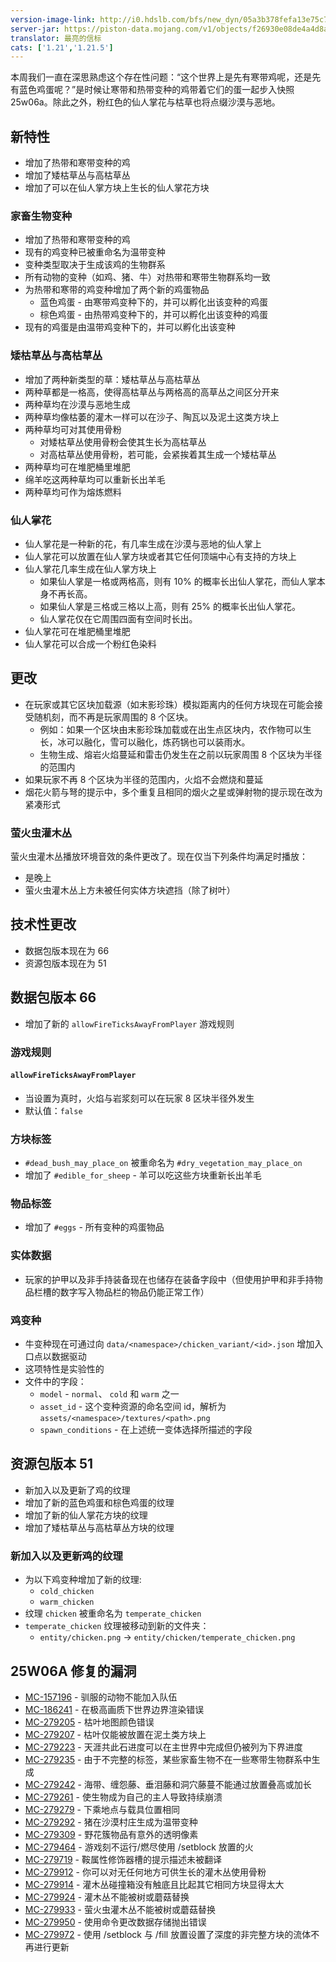 ```yaml
---
version-image-link: http://i0.hdslb.com/bfs/new_dyn/05a3b378fefa13e75c76229552500b24558830935.jpg
server-jar: https://piston-data.mojang.com/v1/objects/f26930e08de4a4d8a0c6b6492b97bb51e63a369d/server.jar
translator: 最亮的信标
cats: ['1.21','1.21.5']
---
```

本周我们一直在深思熟虑这个存在性问题：“这个世界上是先有寒带鸡呢，还是先有蓝色鸡蛋呢？”是时候让寒带和热带变种的鸡带着它们的蛋一起步入快照 25w06a。除此之外，粉红色的仙人掌花与枯草也将点缀沙漠与恶地。

## 新特性

- 增加了热带和寒带变种的鸡
- 增加了矮枯草丛与高枯草丛
- 增加了可以在仙人掌方块上生长的仙人掌花方块

### 家畜生物变种

- 增加了热带和寒带变种的鸡
- 现有的鸡变种已被重命名为温带变种
- 变种类型取决于生成该鸡的生物群系
- 所有动物的变种（如鸡、猪、牛）对热带和寒带生物群系均一致
- 为热带和寒带的鸡变种增加了两个新的鸡蛋物品
  - 蓝色鸡蛋 - 由寒带鸡变种下的，并可以孵化出该变种的鸡蛋
  - 棕色鸡蛋 - 由热带鸡变种下的，并可以孵化出该变种的鸡蛋
- 现有的鸡蛋是由温带鸡变种下的，并可以孵化出该变种

### 矮枯草丛与高枯草丛

- 增加了两种新类型的草：矮枯草丛与高枯草丛
- 两种草都是一格高，使得高枯草丛与两格高的高草丛之间区分开来
- 两种草均在沙漠与恶地生成
- 两种草均像枯萎的灌木一样可以在沙子、陶瓦以及泥土这类方块上
- 两种草均可对其使用骨粉
  - 对矮枯草丛使用骨粉会使其生长为高枯草丛
  - 对高枯草丛使用骨粉，若可能，会紧挨着其生成一个矮枯草丛
- 两种草均可在堆肥桶里堆肥
- 绵羊吃这两种草均可以重新长出羊毛
- 两种草均可作为熔炼燃料

### 仙人掌花

- 仙人掌花是一种新的花，有几率生成在沙漠与恶地的仙人掌上
- 仙人掌花可以放置在仙人掌方块或者其它任何顶端中心有支持的方块上
- 仙人掌花几率生成在仙人掌方块上
  - 如果仙人掌是一格或两格高，则有 10% 的概率长出仙人掌花，而仙人掌本身不再长高。 
  - 如果仙人掌是三格或三格以上高，则有 25% 的概率长出仙人掌花。
  - 仙人掌花仅在它周围四面有空间时长出。
- 仙人掌花可在堆肥桶里堆肥
- 仙人掌花可以合成一个粉红色染料

## 更改

- 在玩家或其它区块加载源（如末影珍珠）模拟距离内的任何方块现在可能会接受随机刻，而不再是玩家周围的 8 个区块。
  - 例如：如果一个区块由末影珍珠加载或在出生点区块内，农作物可以生长，冰可以融化，雪可以融化，炼药锅也可以装雨水。
  - 生物生成、熔岩火焰蔓延和雷击仍发生在之前以玩家周围 8 个区块为半径的范围内
- 如果玩家不再 8 个区块为半径的范围内，火焰不会燃烧和蔓延
- 烟花火箭与弩的提示中，多个重复且相同的烟火之星或弹射物的提示现在改为紧凑形式

### 萤火虫灌木丛

萤火虫灌木丛播放环境音效的条件更改了。现在仅当下列条件均满足时播放：

- 是晚上
- 萤火虫灌木丛上方未被任何实体方块遮挡（除了树叶）

## 技术性更改

- 数据包版本现在为 66
- 资源包版本现在为 51

## 数据包版本 66

- 增加了新的 `allowFireTicksAwayFromPlayer` 游戏规则

### 游戏规则

#### `allowFireTicksAwayFromPlayer`

- 当设置为真时，火焰与岩浆刻可以在玩家 8 区块半径外发生
- 默认值：`false`

### 方块标签

- `#dead_bush_may_place_on` 被重命名为 `#dry_vegetation_may_place_on`
- 增加了 `#edible_for_sheep` - 羊可以吃这些方块重新长出羊毛

### 物品标签

- 增加了 `#eggs` - 所有变种的鸡蛋物品

### 实体数据

- 玩家的护甲以及非手持装备现在也储存在装备字段中（但使用护甲和非手持物品栏槽的数字写入物品栏的物品仍能正常工作）

### 鸡变种

- 牛变种现在可通过向 `data/<namespace>/chicken_variant/<id>.json` 增加入口点以数据驱动
- 这项特性是实验性的
- 文件中的字段：
    - `model` - `normal`、 `cold` 和 `warm` 之一
    - `asset_id` - 这个变种资源的命名空间 id，解析为 `assets/<namespace>/textures/<path>.png`
    - `spawn_conditions` - 在上述统一变体选择所描述的字段


## 资源包版本 51

- 新加入以及更新了鸡的纹理
- 增加了新的蓝色鸡蛋和棕色鸡蛋的纹理
- 增加了新的仙人掌花方块的纹理
- 增加了矮枯草丛与高枯草丛方块的纹理

### 新加入以及更新鸡的纹理

- 为以下鸡变种增加了新的纹理:
  - `cold_chicken`
  - `warm_chicken`
- 纹理 `chicken` 被重命名为 `temperate_chicken`
- `temperate_chicken` 纹理被移动到新的文件夹：
  - `entity/chicken.png` -> `entity/chicken/temperate_chicken.png`



## 25W06A 修复的漏洞

- [MC-157196](https://bugs.mojang.com/browse/MC-157196) - 驯服的动物不能加入队伍
- [MC-186241](https://bugs.mojang.com/browse/MC-186241) - 在极高画质下世界边界渲染错误
- [MC-279205](https://bugs.mojang.com/browse/MC-279205) - 枯叶地图颜色错误
- [MC-279207](https://bugs.mojang.com/browse/MC-279207) - 枯叶仅能被放置在泥土类方块上
- [MC-279223](https://bugs.mojang.com/browse/MC-279223) - 天涯共此石进度可以在主世界中完成但仍被列为下界进度
- [MC-279235](https://bugs.mojang.com/browse/MC-279235) - 由于不完整的标签，某些家畜生物不在一些寒带生物群系中生成
- [MC-279242](https://bugs.mojang.com/browse/MC-279242) - 海带、缠怨藤、垂泪藤和洞穴藤蔓不能通过放置叠高或加长
- [MC-279261](https://bugs.mojang.com/browse/MC-279261) - 使生物成为自己的主人导致持续崩溃
- [MC-279279](https://bugs.mojang.com/browse/MC-279279) - 下乘地点与载具位置相同
- [MC-279292](https://bugs.mojang.com/browse/MC-279292) - 猪在沙漠村庄生成为温带变种
- [MC-279309](https://bugs.mojang.com/browse/MC-279309) - 野花簇物品有意外的透明像素
- [MC-279464](https://bugs.mojang.com/browse/MC-279464) - 游戏刻不运行/燃尽使用 /setblock 放置的火
- [MC-279719](https://bugs.mojang.com/browse/MC-279719) - 鞍属性修饰器槽的提示描述未被翻译
- [MC-279912](https://bugs.mojang.com/browse/MC-279912) - 你可以对无任何地方可供生长的灌木丛使用骨粉
- [MC-279914](https://bugs.mojang.com/browse/MC-279914) - 灌木丛碰撞箱没有触底且比起其它相同方块显得太大
- [MC-279924](https://bugs.mojang.com/browse/MC-279924) - 灌木丛不能被树或蘑菇替换
- [MC-279933](https://bugs.mojang.com/browse/MC-279933) - 萤火虫灌木丛不能被树或蘑菇替换
- [MC-279950](https://bugs.mojang.com/browse/MC-279950) - 使用命令更改数据存储抛出错误
- [MC-279972](https://bugs.mojang.com/browse/MC-279972) - 使用 /setblock 与 /fill 放置设置了深度的非完整方块的流体不再进行更新
